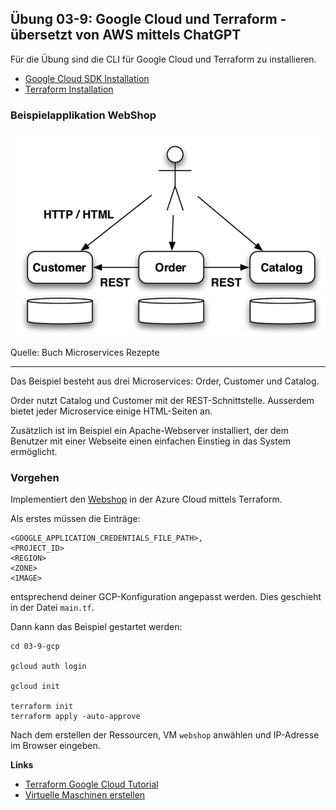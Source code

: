 ## Übung 03-9: Google Cloud und Terraform - übersetzt von AWS mittels ChatGPT

Für die Übung sind die CLI für Google Cloud und Terraform zu installieren.

* [Google Cloud SDK Installation](https://cloud.google.com/sdk/docs/install)   
* [Terraform Installation](https://learn.hashicorp.com/tutorials/terraform/install-cli?in=terraform/aws-get-started)

### Beispielapplikation WebShop

![](https://github.com/mc-b/duk/raw/e85d53e7765f16833ccfc24672ae044c90cd26c1/data/jupyter/demo/images/Microservices-REST.png)

Quelle: Buch Microservices Rezepte
- - -

Das Beispiel besteht aus drei Microservices: Order, Customer und Catalog.

Order nutzt Catalog und Customer mit der REST-Schnittstelle. Ausserdem bietet jeder Microservice einige HTML-Seiten an.

Zusätzlich ist im Beispiel ein Apache-Webserver installiert, der dem Benutzer mit einer Webseite einen einfachen Einstieg in das System ermöglicht.


### Vorgehen

Implementiert den [Webshop](../A#beispielapplikation-webshop) in der Azure Cloud mittels Terraform.

Als erstes müssen die Einträge:

    <GOOGLE_APPLICATION_CREDENTIALS_FILE_PATH>,
    <PROJECT_ID>
    <REGION>
    <ZONE> 
    <IMAGE> 

entsprechend deiner GCP-Konfiguration angepasst werden. Dies geschieht in der Datei `main.tf`.

Dann kann das Beispiel gestartet werden:

    cd 03-9-gcp

    gcloud auth login

    gcloud init
    
    terraform init
    terraform apply -auto-approve

Nach dem erstellen der Ressourcen, VM `webshop` anwählen und IP-Adresse im Browser eingeben.

**Links**

* [Terraform Google Cloud Tutorial](https://developer.hashicorp.com/terraform/tutorials/gcp-get-started/google-cloud-platform-build)
* [Virtuelle Maschinen erstellen](https://registry.terraform.io/providers/hashicorp/google/latest/docs/resources/compute_instance)